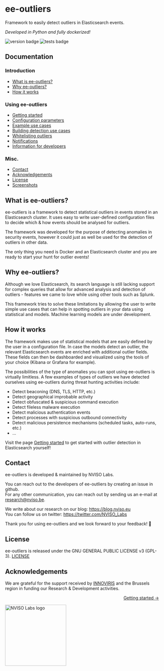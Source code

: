 
# ee-outliers 
Framework to easily detect outliers in Elasticsearch events.

*Developed in Python and fully dockerized!*

![version badge](https://img.shields.io/badge/version-0.2.19-blue "verion 0.2.19")
![tests badge](https://img.shields.io/badge/unit_tests-254-orange "254 unit tests")

## Documentation

### Introduction
- [What is ee-outliers?](#what-is-ee-outliers)
- [Why ee-outliers?](#why-ee-outliers)
- [How it works](#how-it-works)

### Using ee-outliers
- [Getting started](documentation/GETTING_STARTED.md)
- [Configuration parameters](documentation/CONFIG_PARAMETERS.md)
- [Example use cases](use_cases/examples)
- [Building detection use cases](documentation/CONFIG_OUTLIERS.md)
- [Whitelisting outliers](documentation/WHITELIST.md)
- [Notifications](documentation/NOTIFICATIONS.md)
- [Information for developers](documentation/DEVELOPMENT.md)

### Misc.
- [Contact](#contact)
- [Acknowledgements](#acknowledgements)
- [License](#license)
- [Screenshots](documentation/SCREENSHOTS.md)


## What is ee-outliers?
ee-outliers is a framework to detect statistical outliers in events stored 
in an Elasticsearch cluster. It uses easy to write user-defined configuration files 
to decide which & how events should be analysed for outliers.

The framework was developed for the purpose of detecting anomalies in 
security events, however it could just as well be used for the detection 
of outliers in other data.

The only thing you need is Docker and an Elasticsearch cluster and you are
ready to start your hunt for outlier events!

## Why ee-outliers?
Although we love Elasticsearch, its search language is still lacking support 
for complex queries that allow for advanced analysis and detection of outliers -
features we came to love while using other tools such as Splunk.
 
This framework tries to solve these limitations by allowing the user to write 
simple use cases that can help in spotting outliers in your data using statistical 
and models. Machine learning models are under development.

## How it works

The framework makes use of statistical models that are easily defined by the user 
in a configuration file. In case the models detect an outlier, the relevant 
Elasticsearch events are enriched with additional outlier fields. These fields 
can then be dashboarded and visualized using the tools of your choice 
(Kibana or Grafana for example).

The possibilities of the type of anomalies you can spot using ee-outliers 
is virtually limitless. A few examples of types of outliers we have detected
ourselves using ee-outliers during threat hunting activities include:

-	Detect beaconing (DNS, TLS, HTTP, etc.)
-	Detect geographical improbable activity
-	Detect obfuscated & suspicious command execution
-	Detect fileless malware execution
-	Detect malicious authentication events
-	Detect processes with suspicious outbound connectivity
-	Detect malicious persistence mechanisms (scheduled tasks, auto-runs, etc.)
-	…

Visit the page [Getting started](documentation/GETTING_STARTED.md) to get 
started with outlier detection in Elasticsearch yourself!

## Contact

ee-outliers is developed & maintained by NVISO Labs.

You can reach out to the developers of ee-outliers by creating an issue in github.  
For any other communication, you can reach out by sending us an e-mail 
at [research@nviso.be](mailto:research@nviso.be).

We write about our research on our blog: https://blog.nviso.eu  
You can follow us on twitter: https://twitter.com/NVISO_Labs

Thank you for using ee-outliers and we look forward to your feedback! 🐀

## License

ee-outliers is released under the GNU GENERAL PUBLIC LICENSE v3 (GPL-3).
[LICENSE](LICENSE)

## Acknowledgements
We are grateful for the support received by 
[INNOVIRIS](https://innoviris.brussels/) and the Brussels region in 
funding our Research & Development activities. 

<p align="right"><a href="documentation/GETTING_STARTED.md">Getting started &#8594;</a></p>

<p align="left"> 
<img alt="NVISO Labs logo" src="documentation/images/NVISO%20Labs%20standard%20logo.png?raw=true" width="200"/><br/>
</p>
